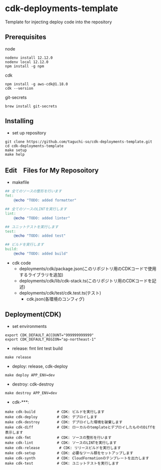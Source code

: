# cdk-deployments-template

Template for injecting deploy code into the repository

## Prerequisites

node

```shell
nodenv install 12.12.0
nodenv local 12.12.0
npm install -g npm
```

cdk

```shell
npm install -g aws-cdk@1.18.0
cdk --version
```

git-secrets

```shell
brew install git-secrets
```

## Installing

- set up repository

```shell
git clone https://github.com/taguchi-so/cdk-deployments-template.git
cd cdk-deployments-template
make setup
make help
```

## Edit　Files for My Reposoitory

- makefile

```Makefile
## 全てのソースの整形を行います
fmt:
	@echo "TODO: added formatter"

## 全てのソースのLINTを実行します
lint:
	@echo "TODO: added linter"

## ユニットテストを実行します
test:
	@echo "TODO: added test"

## ビルドを実行します
build:
	@echo "TODO: added build"
```

- cdk code
  - deployments/cdk/package.json(このリポジトリ用のCDKコードで使用するライブラリを追加)
  - deployments/cdk/lib/cdk-stack.ts(このリポジトリ用のCDKコードを記述)
  - deployments/cdk/test/cdk.test.ts(テスト)
	- cdk.json(各環境のコンフィグ)

## Deployment(CDK)

- set environments

```shell
export CDK_DEFAULT_ACCOUNT="999999999999"
export CDK_DEFAULT_REGION="ap-northeast-1"
```

- release: fmt lint test build

```shell
make release
```

- deploy: release, cdk-deploy

```shell
make deploy APP_ENV=dev
```

- destroy: cdk-destroy

```shell
make destroy APP_ENV=dev
```

- cdk-***:

```shell
make cdk-build          # CDK: ビルドを実行します
make cdk-deploy         # CDK: デプロイします
make cdk-destroy        # CDK: デプロイした環境を破棄します
make cdk-diff           # CDK: ローカルのtemplateとデプロイしたもののDiffを表示します
make cdk-fmt            # CDK: ソースの整形を行います
make cdk-lint           # CDK: ソースのLINTを実行します
make cdk-release         # CDK: リリースビルドを実行します
make cdk-setup          # CDK: 必要なツール類をセットアップします
make cdk-synth          # CDK: CloudFormationのテンプレートを出力します
make cdk-test           # CDK: ユニットテストを実行します
```
